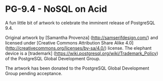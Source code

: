 PG-9.4 - NoSQL on Acid
======================

A fun little bit of artwork to celebrate the imminent release of PostgreSQL 9.4.

Original artwork by [Samantha Provenza] (http://samserifdesign.com/) and licensed under [Creative Commons Attribution Share Alike 4.0] (http://creativecommons.org/licenses/by-sa/4.0/) license.  The elephant device is a [trademark] (https://wiki.postgresql.org/wiki/Trademark_Policy) of the PostgreSQL Global Development Group.

The artwork has been donated to the PostgreSQL Global Development Group pending acceptance.
